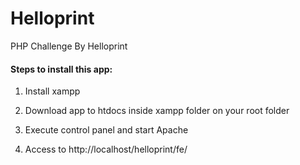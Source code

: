 # Helloprint
PHP Challenge By Helloprint
#### Steps to install this app:
1. Install xampp

2. Download app to htdocs inside xampp folder on your root folder

3. Execute control panel and start Apache

4. Access to http://localhost/helloprint/fe/
